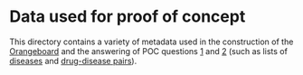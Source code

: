 # Data used for proof of concept

This directory contains a variety of metadata used in the construction of the [Orangeboard](https://github.com/dkoslicki/NCATS/blob/master/code/reasoningtool/Orangeboard.py) 
and the answering of POC questions [1](https://github.com/dkoslicki/NCATS/blob/master/code/reasoningtool/Q1Solution.py) and 
[2](https://github.com/dkoslicki/NCATS/blob/master/code/reasoningtool/Q2Solution.py) (such as lists of [diseases](https://github.com/dkoslicki/NCATS/blob/master/data/q1/Genetic_conditions_from_OMIM.txt) 
and [drug-disease pairs](https://github.com/dkoslicki/NCATS/blob/master/data/q2/q2-drugandcondition-list-mapped.txt)).